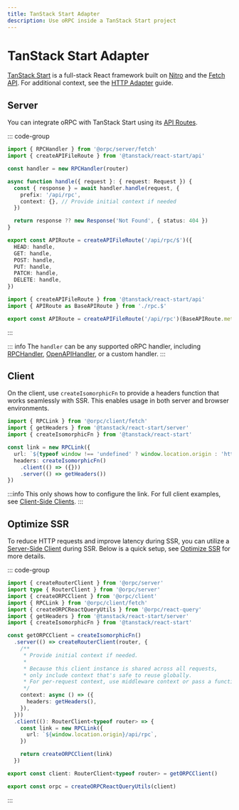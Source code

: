 ```yaml
---
title: TanStack Start Adapter
description: Use oRPC inside a TanStack Start project
---
```


# TanStack Start Adapter

[TanStack Start](https://tanstack.com/start) is a full-stack React framework built on [Nitro](https://nitro.build/) and the [Fetch API](https://developer.mozilla.org/en-US/docs/Web/API/Fetch_API). For additional context, see the [HTTP Adapter](/docs/adapters/http) guide.

## Server

You can integrate oRPC with TanStack Start using its [API Routes](https://tanstack.com/start/latest/docs/framework/react/api-routes).

::: code-group

```ts [app/routes/api/rpc.$.ts]
import { RPCHandler } from '@orpc/server/fetch'
import { createAPIFileRoute } from '@tanstack/react-start/api'

const handler = new RPCHandler(router)

async function handle({ request }: { request: Request }) {
  const { response } = await handler.handle(request, {
    prefix: '/api/rpc',
    context: {}, // Provide initial context if needed
  })

  return response ?? new Response('Not Found', { status: 404 })
}

export const APIRoute = createAPIFileRoute('/api/rpc/$')({
  HEAD: handle,
  GET: handle,
  POST: handle,
  PUT: handle,
  PATCH: handle,
  DELETE: handle,
})
```

```ts [app/routes/api/rpc.ts]
import { createAPIFileRoute } from '@tanstack/react-start/api'
import { APIRoute as BaseAPIRoute } from './rpc.$'

export const APIRoute = createAPIFileRoute('/api/rpc')(BaseAPIRoute.methods)
```

:::

::: info
The `handler` can be any supported oRPC handler, including [RPCHandler](/docs/rpc-handler), [OpenAPIHandler](/docs/openapi/openapi-handler), or a custom handler.
:::

## Client

On the client, use `createIsomorphicFn` to provide a headers function that works seamlessly with SSR. This enables usage in both server and browser environments.

```ts
import { RPCLink } from '@orpc/client/fetch'
import { getHeaders } from '@tanstack/react-start/server'
import { createIsomorphicFn } from '@tanstack/react-start'

const link = new RPCLink({
  url: `${typeof window !== 'undefined' ? window.location.origin : 'http://localhost:3000'}/api/rpc`,
  headers: createIsomorphicFn()
    .client(() => ({}))
    .server(() => getHeaders())
})
```

:::info
This only shows how to configure the link. For full client examples, see [Client-Side Clients](/docs/client/client-side).
:::

## Optimize SSR

To reduce HTTP requests and improve latency during SSR, you can utilize a [Server-Side Client](/docs/client/server-side) during SSR. Below is a quick setup, see [Optimize SSR](/docs/best-practices/optimize-ssr) for more details.

::: code-group

```ts [app/lib/orpc.ts]
import { createRouterClient } from '@orpc/server'
import type { RouterClient } from '@orpc/server'
import { createORPCClient } from '@orpc/client'
import { RPCLink } from '@orpc/client/fetch'
import { createORPCReactQueryUtils } from '@orpc/react-query'
import { getHeaders } from '@tanstack/react-start/server'
import { createIsomorphicFn } from '@tanstack/react-start'

const getORPCClient = createIsomorphicFn()
  .server(() => createRouterClient(router, {
    /**
     * Provide initial context if needed.
     *
     * Because this client instance is shared across all requests,
     * only include context that's safe to reuse globally.
     * For per-request context, use middleware context or pass a function as the initial context.
     */
    context: async () => ({
      headers: getHeaders(),
    }),
  }))
  .client((): RouterClient<typeof router> => {
    const link = new RPCLink({
      url: `${window.location.origin}/api/rpc`,
    })

    return createORPCClient(link)
  })

export const client: RouterClient<typeof router> = getORPCClient()

export const orpc = createORPCReactQueryUtils(client)
```

:::
